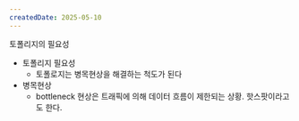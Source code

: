 ```yaml
---
createdDate: 2025-05-10
---
```

토폴리지의 필요성
- 토폴리지 필요성
	- 토폴로지는 병목현상을 해결하는 척도가 된다
- 병목현상
	- bottleneck 현상은 트래픽에 의해 데이터 흐름이 제한되는 상황. 핫스팟이라고도 한다.